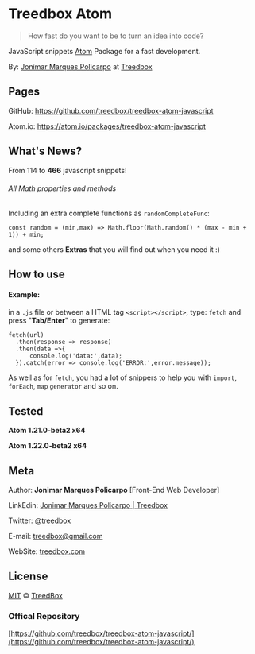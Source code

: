 # Treedbox Atom
> How fast do you want to be to turn an idea into code?

JavaScript snippets [Atom](https://atom.io) Package for a fast development.

By: [Jonimar Marques Policarpo](https://www.linkedin.com/in/treedbox/ 'LinkEdin') at [Treedbox](http://treedbox.com)

## Pages
GitHub:  https://github.com/treedbox/treedbox-atom-javascript

Atom.io: https://atom.io/packages/treedbox-atom-javascript

## What's News?
From 114 to **466** javascript snippets!
###### All Math properties and methods
Including an extra complete functions as `randomCompleteFunc`:
```
const random = (min,max) => Math.floor(Math.random() * (max - min + 1)) + min;
```
and some others **Extras** that you will find out when you need it :)

## How to use
#### Example:
in a `.js` file or between a HTML tag `<script></script>`,
type: `fetch` and press "**Tab/Enter**" to generate:
```
fetch(url)
  .then(response => response)
  .then(data =>{
      console.log('data:',data);
  }).catch(error => console.log('ERROR:',error.message));
 ```
 As well as for `fetch`, you had a lot of snippers to help you with `import`, `forEach`, `map` `generator` and so on.
 
## Tested
 **Atom 1.21.0-beta2 x64**
 
 **Atom 1.22.0-beta2 x64**

## Meta
Author: **Jonimar Marques Policarpo** [Front-End Web Developer]

LinkEdin:  [Jonimar Marques Policarpo | Treedbox](https://www.linkedin.com/in/treedbox/ 'LinkEdin')

Twitter:  [@treedbox](http://twitter.com/treedbox)

E-mail:  [treedbox@gmail.com](mailto:treedbox@gmail.com)

WebSite:  [treedbox.com](http://treedbox.com)

## License
[MIT](LICENSE.md) © [TreedBox](https://github.com/treedbox)

### Offical Repository
[https://github.com/treedbox/treedbox-atom-javascript/](https://github.com/treedbox/treedbox-atom-javascript/)
